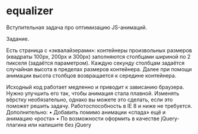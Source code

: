 equalizer
=========

Вступительная задача про оптимизацию JS-анимаций.

Задание.

Есть страница с «эквалайзерами»: контейнеры произвольных размеров (квадраты 100px, 200px и 300px) заполняются столбцами шириной по 2 пикселя (задаётся параметром). Каждую секунду столбцам задаётся случайная высота в пределах размеров контейнера. Далее при помощи анимации высота столбцов возвращается к середине контейнера.

Исходный код работает медленно и приводит к зависанию браузера. Нужно улучшить его так, чтобы анимация стала плавной. Изменять вёрстку необязательно, однако вы можете это сделать, если это поможет решить задачу.
Работоспособность в IE 8 и ниже не требуется.
Дополнительно:
	• Добавить помимо анимации «спада» ещё и анимацию «роста»
	• По возможности оформить в качестве jQuery-плагина или напишите без jQuery
